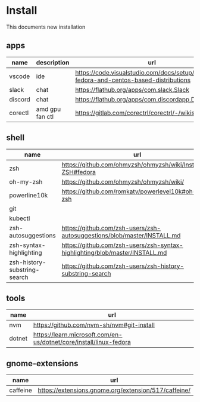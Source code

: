 # Install
This documents new installation

## apps
| name    | description     | url                                                                                        |
| ------- | --------------- | ------------------------------------------------------------------------------------------ |
| vscode  | ide             | https://code.visualstudio.com/docs/setup/linux#_rhel-fedora-and-centos-based-distributions |
| slack   | chat            | https://flathub.org/apps/com.slack.Slack                                                   |
| discord | chat            | https://flathub.org/apps/com.discordapp.Discord                                            |
| corectl | amd gpu fan ctl | https://gitlab.com/corectrl/corectrl/-/wikis/Installation                                  |


## shell
| name                         | url                                                                         |
| ---------------------------- | --------------------------------------------------------------------------- |
| zsh                          | https://github.com/ohmyzsh/ohmyzsh/wiki/Installing-ZSH#fedora               |
| oh-my-zsh                    | https://github.com/ohmyzsh/ohmyzsh/wiki/                                    |
| powerline10k                 | https://github.com/romkatv/powerlevel10k#oh-my-zsh                          |
| git                          |                                                                             |
| kubectl                      |                                                                             |
| zsh-autosuggestions          | https://github.com/zsh-users/zsh-autosuggestions/blob/master/INSTALL.md     |
| zsh-syntax-highlighting      | https://github.com/zsh-users/zsh-syntax-highlighting/blob/master/INSTALL.md |
| zsh-history-substring-search | https://github.com/zsh-users/zsh-history-substring-search                   |

## tools
| name   | url                                                                |
| ------ | ------------------------------------------------------------------ |
| nvm    | https://github.com/nvm-sh/nvm#git-install                          |
| dotnet | https://learn.microsoft.com/en-us/dotnet/core/install/linux-fedora |

## gnome-extensions
| name     | url                                                  |
| -------- | ---------------------------------------------------- |
| caffeine | https://extensions.gnome.org/extension/517/caffeine/ |

